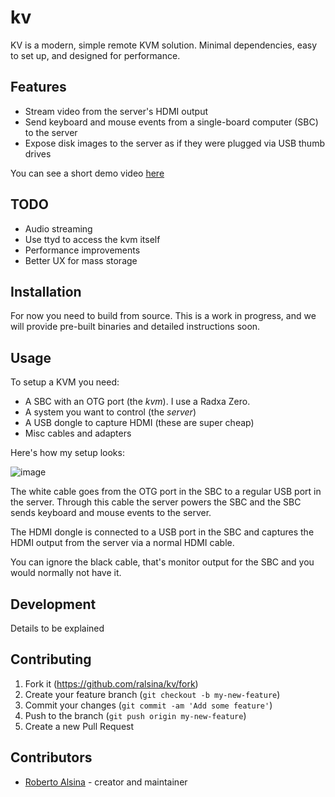 # kv

KV is a modern, simple remote KVM solution. Minimal dependencies, easy to set up, and designed for performance.

## Features

* Stream video from the server's HDMI output
* Send keyboard and mouse events from a single-board computer (SBC) to the server
* Expose disk images to the server as if they were plugged via USB thumb drives

You can see a short demo video [here](https://youtu.be/_NCVytMPW18?si=67kIt7nWbrda1uy8)

## TODO

* Audio streaming
* Use ttyd to access the kvm itself
* Performance improvements
* Better UX for mass storage

## Installation

For now you need to build from source. This is a work in progress, and we will provide
pre-built binaries and detailed instructions soon.

## Usage

To setup a KVM you need:

* A SBC with an OTG port (the *kvm*). I use a Radxa Zero.
* A system you want to control (the *server*)
* A USB dongle to capture HDMI (these are super cheap)
* Misc cables and adapters

Here's how my setup looks:

![image](https://github.com/user-attachments/assets/9b67d7a3-ea71-4f2e-936f-6c4c42b25125)


The white cable goes from the OTG port in the SBC to a regular USB port in the server.
Through this cable the server powers the SBC and the SBC sends keyboard and mouse events to the server.

The HDMI dongle is connected to a USB port in the SBC and captures the HDMI output from the server via
a normal HDMI cable.

You can ignore the black cable, that's monitor output for the SBC and you would normally not have it.

## Development

Details to be explained

## Contributing

1. Fork it (<https://github.com/ralsina/kv/fork>)
2. Create your feature branch (`git checkout -b my-new-feature`)
3. Commit your changes (`git commit -am 'Add some feature'`)
4. Push to the branch (`git push origin my-new-feature`)
5. Create a new Pull Request

## Contributors

- [Roberto Alsina](https://github.com/ralsina) - creator and maintainer
